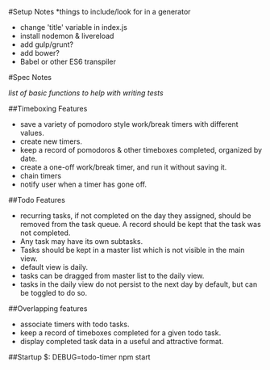 
#Setup Notes
*things to include/look for in a generator
 - change 'title' variable in index.js
 - install nodemon & livereload
 - add gulp/grunt?
 - add bower?
 - Babel or other ES6 transpiler

#Spec Notes

*list of basic functions to help with writing tests*
 
##Timeboxing Features
- save a variety of pomodoro style work/break timers with different values.
- create new timers.
- keep a record of pomodoros & other timeboxes completed, organized by date.
- create a one-off work/break timer, and run it without saving it.
- chain timers
- notify user when a timer has gone off.

##Todo Features
- recurring tasks, if not completed on the day they assigned, should be removed from the task queue. A record should be kept that the task was not completed.
- Any task may have its own subtasks.
- Tasks should be kept in a master list which is not visible in the main view.
- default view is daily.
- tasks can be dragged from master list to the daily view. 
- tasks in the daily view do not persist to the next day by default, but can be toggled to do so.

##Overlapping features 
- associate timers with todo tasks.
- keep a record of timeboxes completed for a given todo task.
- display completed task data in a useful and attractive format.


##Startup
$: DEBUG=todo-timer npm start
